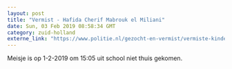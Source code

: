 ```yaml
---
layout: post
title: "Vermist - Hafida Cherif Mabrouk el Miliani"
date: Sun, 03 Feb 2019 08:58:34 GMT
category: zuid-holland
externe_link: "https://www.politie.nl/gezocht-en-vermist/vermiste-kinderen/2019/februari/hafida-cherif-mabrouk-el-miliani.html"
---
```


Meisje is op 1-2-2019 om 15:05 uit school niet thuis gekomen.
